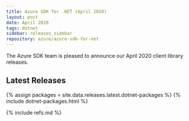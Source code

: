 ```yaml
---
title: Azure SDK for .NET (April 2020)
layout: post
date: April 2020
tags: dotnet
sidebar: releases_sidebar
repository: azure/azure-sdk-for-net
---
```


The Azure SDK team is pleased to announce our April 2020 client library releases.

## Latest Releases

{% assign packages = site.data.releases.latest.dotnet-packages %}
{% include dotnet-packages.html %}

{% include refs.md %}

